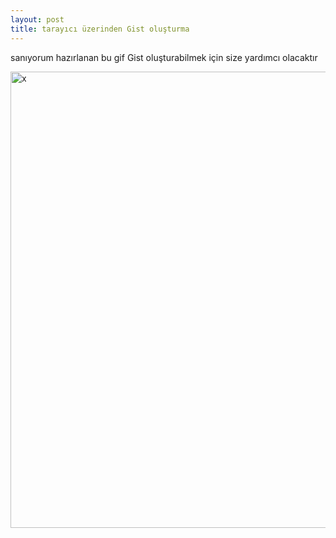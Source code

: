 ```yaml
---
layout: post
title: tarayıcı üzerinden Gist oluşturma
---
```


sanıyorum hazırlanan bu gif Gist oluşturabilmek için size yardımcı olacaktır

<img style="width:730px;" alt="x" src="/images/gist-olusturma.gif"/>


